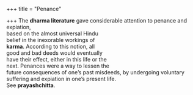 +++
title = "Penance"

+++
The **dharma literature** gave considerable attention to penance and expiation,  
based on the almost universal Hindu  
belief in the inexorable workings of  
**karma**. According to this notion, all  
good and bad deeds would eventually  
have their effect, either in this life or the  
next. Penances were a way to lessen the  
future consequences of one’s past misdeeds, by undergoing voluntary suffering and expiation in one’s present life.  
See **prayashchitta**.